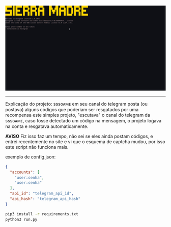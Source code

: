 ![Screenshot](screenshot.jpg)

---

Explicação do projeto:
sssɢᴀᴍᴇ em seu canal do telegram posta (ou postava) alguns códigos que poderiam ser resgatados por uma recompensa
este simples projeto, "escutava" o canal do telegram da sssɢᴀᴍᴇ, caso fosse detectado um código na mensagem, o projeto logava na conta e resgatava automaticamente.

**AVISO**
Fiz isso faz um tempo, não sei se eles ainda postam códigos, e entrei recentemente no site e vi que o esquema de captcha mudou, por isso este script não funciona mais.

exemplo de config.json:
```json
{
  "accounts": [
    "user:senha",
    "user:senha"
  ],
  "api_id": "telegram_api_id",
  "api_hash": "telegram_api_hash"
}
```

```sh
pip3 install -r requirements.txt
python3 run.py
```
